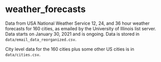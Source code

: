 # weather_forecasts

Data from USA National Weather Service 12, 24, and 36 hour weather forecasts for 160 cities, as emailed by the University of Illinois list server. Data starts on January 30, 2021 and is ongoing. Data is stored in `data/email_data_reorganized.csv`.

City level data for the 160 cities plus some other US cities is in `data/cities.csv`.

